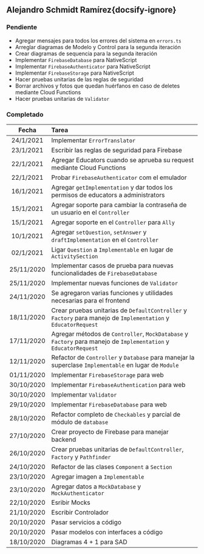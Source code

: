 ## Alejandro Schmidt Ramírez{docsify-ignore}

### Pendiente
* Agregar mensajes para todos los errores del sistema en `errors.ts`
* Arreglar diagramas de Modelo y Control para la segunda iteración
* Crear diagramas de sequencia para la segunda iteración
* Implementar `FirebaseDatabase` para NativeScript
* Implementar `FirebaseAuthenticator` para NativeScript
* Implementar `FirebaseStorage` para NativeScript
* Hacer pruebas unitarias de las reglas de seguridad
* Borrar archivos y fotos que quedan huérfanos en caso de deletes mediante Cloud Functions
* Hacer pruebas unitarias de `Validator`

### Completado
| Fecha | Tarea |
| :---: | :--- |
| 24/1/2021 | Implementar `ErrorTranslator` |
| 23/1/2021 | Escribir las reglas de seguridad para Firebase |
| 22/1/2021 | Agregar Educators cuando se aprueba su request mediante Cloud Functions |
| 22/1/2021 | Probar `FirebaseAuthenticator` com el emulador |
| 16/1/2021 | Agregar `getImplementation` y dar todos los permisos de educators a administrators |
| 15/1/2021 | Agregar soporte para cambiar la contraseña de un usuario en el `Controller` |
| 15/1/2021 | Agregar soporte en el `Controller` para `Ally` | 
| 10/1/2021 | Agregar `setQuestion`, `setAnswer` y `draftImplementation` en el `Controller` |
| 02/1/2021 | Ligar `Question` a `Implementable` en lugar de `ActivitySection` |
| 25/11/2020 | Implementar casos de prueba para nuevas funcionalidades de `FirebaseDatabase` |
| 25/11/2020 | Implementar nuevas funciones de `Validator` |
| 24/11/2020 | Se agregaron varias funciones y utilidades necesarias para el frontend |
| 18/11/2020 | Crear pruebas unitarias de `DefaultController` y `Factory` para manejo de `Implementation` y `EducatorRequest` | 
| 17/11/2020 | Agregar métodos de `Controller`, `MockDatabase` y `Factory` para manejo de `Implementation` y `EducatorRequest` |
| 12/11/2020 | Refactor de `Controller` y `Database` para manejar la superclase `Implementable` en lugar de `Module` |
| 01/11/2020 | Implementar `FirebaseStorage` para web |
| 30/10/2020 | Implementar `FirebaseAuthentication` para web |
| 30/10/2020 | Implementar `Validator` |
| 29/10/2020 | Implementar `FirebaseDatabase` para web |
| 28/10/2020 | Refactor completo de `Checkables` y parcial de módulo de `database` |
| 27/10/2020 | Crear proyecto de Firebase para manejar backend |
| 26/10/2020 | Crear pruebas unitarias de `DefaultController`, `Factory` y `Pathfinder` |
| 24/10/2020 | Refactor de las clases `Component` a `Section` | 
| 23/10/2020 | Agregar imagen a `Implementable` |
| 23/10/2020 | Agregar datos a `MockDatabase` y `MockAuthenticator` |
| 22/10/2020 | Esribir Mocks |
| 21/10/2020 | Escribir Controlador |
| 20/10/2020 | Pasar servicios a código |
| 20/10/2020 | Pasar modelos con interfaces a código |
| 18/10/2020 | Diagramas 4 + 1 para SAD |